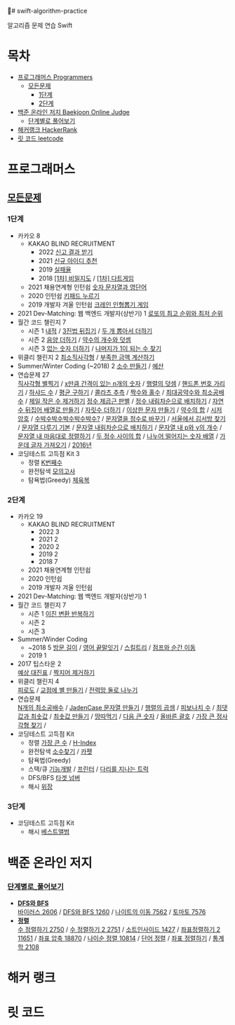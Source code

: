 # swift-algorithm-practice

알고리즘 문제 연습 Swift

# 목차
* [프로그래머스 Programmers](#프로그래머스)
    * [모든문제](#모든문제)
        * [1단계](#1단계)
        * [2단계](#2단계)
* [백준 온라인 저지 Baekjoon Online Judge](#백준-온라인-저지)
    * [단계별로 풀어보기](#단계별로_풀어보기)
* [해커랭크 HackerRank](#해커-랭크)
* [릿 코드 leetcode](#릿-코드)

# 프로그래머스
## [모든문제](https://programmers.co.kr/learn/challenges)
### 1단계  

* 카카오 8
    * KAKAO BLIND RECRUITMENT
        * 2022 [신고 결과 받기](https://keeplo.tistory.com/475)
        * 2021 [신규 아이디 추천](https://keeplo.tistory.com/436)
        * 2019 [실패율](https://keeplo.tistory.com/435)
        * 2018 [[1차] 비밀지도](https://keeplo.tistory.com/433) / [[1차] 다트게임](https://keeplo.tistory.com/434)
    * 2021 채용연계형 인턴쉽 [숫자 문자열과 영단어](https://keeplo.tistory.com/437) 
    * 2020 인턴쉽 [키패드 누르기](https://keeplo.tistory.com/438)
    * 2019 개발자 겨울 인턴쉽 [크레인 인형뽑기 게임](https://keeplo.tistory.com/432)
* 2021 Dev-Matching: 웹 백엔드 개발자(상반기) 1
        [로또의 최고 순위와 최저 순위](https://keeplo.tistory.com/414)
* 월간 코드 챌린지 7
    * 시즌 1 [내적](https://keeplo.tistory.com/415) / [3진법 뒤집기](https://keeplo.tistory.com/416) / [두 개 뽑아서 더하기](https://keeplo.tistory.com/393)
    * 시즌 2 [음양 더하기](https://keeplo.tistory.com/417) / [약수의 개수와 덧셈](https://keeplo.tistory.com/418)
    * 시즌 3 [없는 숫자 더하기](https://keeplo.tistory.com/419) / [나머지가 1이 되는 수 찾기](https://keeplo.tistory.com/420)
* 위클리 챌린지 2
    [최소직사각형](https://keeplo.tistory.com/421) / [부족한 금액 계산하기](https://keeplo.tistory.com/422)
* Summer/Winter Coding (~2018) 2
    [소수 만들기](https://keeplo.tistory.com/430) / [예산](https://keeplo.tistory.com/431)
* 연습문제 27  
    [직사각형 별찍기](https://keeplo.tistory.com/382) / [x만큼 간격이 있는 n개의 숫자](https://keeplo.tistory.com/383) / [행렬의 덧셈](https://keeplo.tistory.com/384) / [핸드폰 번호 가리기](https://keeplo.tistory.com/385) / [하샤드 수](https://keeplo.tistory.com/386) / [평균 구하기](https://keeplo.tistory.com/387) / [콜라츠 추측](https://keeplo.tistory.com/388) / [짝수와 홀수](https://keeplo.tistory.com/389) / [최대공약수와 최소공배수](https://keeplo.tistory.com/390) / [제일 작은 수 제거하기](https://keeplo.tistory.com/394) [정수 제곱근 판별](https://keeplo.tistory.com/395) / [정수 내림차순으로 배치하기](https://keeplo.tistory.com/396) / [자연수 뒤집어 배열로 만들기](https://keeplo.tistory.com/397) / [자릿수 더하기](https://keeplo.tistory.com/398) / [이상한 문자 만들기](https://keeplo.tistory.com/399) / [약수의 합](https://keeplo.tistory.com/400) / [시저 암호](https://keeplo.tistory.com/401) / [수박수박수박수박수박수?](https://keeplo.tistory.com/402) / [문자열을 정수로 바꾸기](https://keeplo.tistory.com/403) / [서울에서 김서방 찾기](https://keeplo.tistory.com/404) / [문자열 다루기 기본](https://keeplo.tistory.com/405) / [문자열 내림차순으로 배치하기](https://keeplo.tistory.com/407) / [문자열 내 p와 y의 개수](https://keeplo.tistory.com/408) / [문자열 내 마음대로 정렬하기](https://keeplo.tistory.com/409) / [두 정수 사이의 합](https://keeplo.tistory.com/410) / [나누어 떨어지는 숫자 배열](https://keeplo.tistory.com/411) / [가운데 글자 가져오기](https://keeplo.tistory.com/412) / [2016년](https://keeplo.tistory.com/413)  
* 코딩테스트 고득점 Kit 3
    * 정렬 [K번째수](https://keeplo.tistory.com/441)
    * 완전탐색 [모의고사](https://keeplo.tistory.com/439)
    * 탐욕법(Greedy) [체육복](https://keeplo.tistory.com/440)
    
### 2단계

* 카카오 19  
    * KAKAO BLIND RECRUITMENT  
        * 2022 3  
        * 2021 2  
        * 2020 2   
        * 2019 2  
        * 2018 7  
    * 2021 채용연계형 인턴쉽  
    * 2020 인턴쉽  
    * 2019 개발자 겨울 인턴쉽  
* 2021 Dev-Matching: 웹 백엔드 개발자(상반기) 1  
* 월간 코드 챌린지 7  
    * 시즌 1 [이진 변환 반복하기](https://keeplo.tistory.com/477)
    * 시즌 2  
    * 시즌 3  
* Summer/Winder Coding  
    * ~2018 5 [방문 길이](https://keeplo.tistory.com/466) / [영어 끝말잇기](https://keeplo.tistory.com/468) / [스킬트리](https://keeplo.tistory.com/469) / [점프와 순간 이동](https://keeplo.tistory.com/470)
    * 2019 1   
* 2017 팁스타운 2  
    [예상 대진표](https://keeplo.tistory.com/464) / [짝지어 제거하기](https://keeplo.tistory.com/465)
* 위클리 챌린지 4  
    [피로도](https://keeplo.tistory.com/459) / [교점에 별 만들기](https://keeplo.tistory.com/462) / [전력망 둘로 나누기](https://keeplo.tistory.com/463)
* 연습문제  
    [N개의 최소공배수](https://keeplo.tistory.com/442) / [JadenCase 문자열 만들기](https://keeplo.tistory.com/443) / [행렬의 곱셈](https://keeplo.tistory.com/444) / [피보나치 수](https://keeplo.tistory.com/445) / [최댓값과 최솟값](https://keeplo.tistory.com/391) / [최솟값 만들기](https://keeplo.tistory.com/392) / [땅따먹기](https://keeplo.tistory.com/446) / [다음 큰 숫자](https://keeplo.tistory.com/447) / [올바른 괄호](https://keeplo.tistory.com/448) / [가장 큰 정사각형 찾기](https://keeplo.tistory.com/449) /
* 코딩테스트 고득점 Kit 
    * 정렬 [가장 큰 수](https://keeplo.tistory.com/453) / [H-Index](https://keeplo.tistory.com/456)
    * 완전탐색 [소수찾기](https://keeplo.tistory.com/381) / [카펫](https://keeplo.tistory.com/457)
    * 탐욕법(Greedy)
    * 스택/큐 [기능개발](https://keeplo.tistory.com/450) / [프린터](https://keeplo.tistory.com/452) / [다리를 지나는 트럭](https://keeplo.tistory.com/455)
    * DFS/BFS [타겟 넘버](https://keeplo.tistory.com/451)
    * 해시 [위장](https://keeplo.tistory.com/454)

### 3단계

* 코딩테스트 고득점 Kit
    * 해시 [베스트앨범](https://keeplo.tistory.com/476)

# 백준 온라인 저지

### [단계별로_풀어보기](https://www.acmicpc.net/step)
* **[DFS와 BFS](https://www.acmicpc.net/step/24)**  
    [바이러스 2606](https://keeplo.tistory.com/312) / [DFS와 BFS 1260](https://keeplo.tistory.com/320) / [나이트의 이동 7562](https://keeplo.tistory.com/321) / [토마토 7576](https://keeplo.tistory.com/322)
* **[정렬](https://www.acmicpc.net/step/9)**  
    [수 정렬하기 2750](https://keeplo.tistory.com/323) / [수 정렬하기 2 2751](https://keeplo.tistory.com/324) / [소트인사이드 1427](https://keeplo.tistory.com/325) / [좌표정렬하기 2 11651](https://keeplo.tistory.com/326) / [좌표 압축 18870](https://keeplo.tistory.com/327) / [나이순 정렬 10814](https://keeplo.tistory.com/328) / [단어 정렬](https://keeplo.tistory.com/329) / [좌표 정렬하기](https://keeplo.tistory.com/330) / [통계학 2108](https://keeplo.tistory.com/331)
    
# 해커 랭크


# 릿 코드
